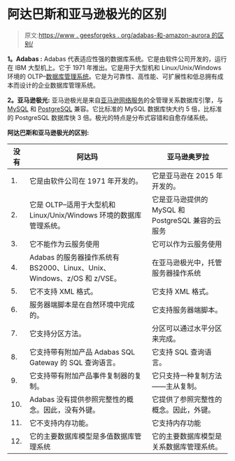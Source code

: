 # 阿达巴斯和亚马逊极光的区别

> 原文:[https://www . geesforgeks . org/adabas-和-amazon-aurora 的区别/](https://www.geeksforgeeks.org/difference-between-adabas-and-amazon-aurora/)

**1。Adabas :**
Adabas 代表适应性强的数据库系统。它是由软件公司开发的，运行在 IBM 大型机上。它于 1971 年推出。它是用于大型机和 Linux/Unix/Windows 环境的 OLTP–[数据库管理系统](https://www.geeksforgeeks.org/introduction-of-dbms-database-management-system-set-1/)。它是为可靠性、高性能、可扩展性和低总拥有成本而设计的企业数据库管理系统。

**2。亚马逊极光:**
亚马逊极光是来自[亚马逊网络服务](https://www.geeksforgeeks.org/introduction-to-amazon-web-services/)的全管理关系数据库引擎，与 [MySQL](https://www.geeksforgeeks.org/mysql-common-mysql-queries/) 和 [PostgreSQL](https://www.geeksforgeeks.org/what-is-postgresql-introduction/) 兼容。它比标准的 MySQL 数据库快大约 5 倍，比标准的 PostgreSQL 数据库快 3 倍。极光的特点是分布式容错和自愈存储系统。

**阿达巴斯和亚马逊极光的区别:**

<center>

| 没有 | 阿达玛 | 亚马逊奥罗拉 |
| --- | --- | --- |
| 1. | 它是由软件公司在 1971 年开发的。 | 它是亚马逊在 2015 年开发的。 |
| 2. | 它是 OLTP–适用于大型机和 Linux/Unix/Windows 环境的数据库管理系统。 | 它是亚马逊提供的 MySQL 和 PostgreSQL 兼容的云服务 |
| 3. | 它不能作为云服务使用 | 它可以作为云服务使用 |
| 4. | Adabas 的服务器操作系统有 BS2000、Linux、Unix、Windows、z/OS 和 z/VSE。 | 在亚马逊极光中，托管服务器操作系统 |
| 5. | 它不支持 XML 格式。 | 它支持 XML 格式。 |
| 6. | 服务器端脚本是在自然环境中完成的。 | 它支持服务器端脚本。 |
| 7. | 它支持分区方法。 | 分区可以通过水平分区来完成。 |
| 8. | 它支持带有附加产品 Adabas SQL Gateway 的 SQL 查询语言。 | 它支持 SQL 查询语言。 |
| 9. | 它支持带有附加产品事件复制器的复制。 | 它只支持一种复制方法——主从复制。 |
| 10. | Adabas 没有提供参照完整性的概念。因此，没有外键。 | 它提供了参照完整性的概念。因此，外键。 |
| 11. | 它不支持内存功能。 | 它支持内存功能 |
| 12. | 它的主要数据库模型是多值数据库管理系统 | 它的主要数据库模型是关系数据库管理系统。 |

</center>
